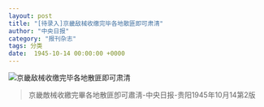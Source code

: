 ```yaml
---
layout: post
title: "[待录入]京畿敌械收缴完毕各地散匪即可肃清"
author: "中央日报"
category: "报刊杂志"
tags: 分类
date:  1945-10-14 00:00:00 +0000
---
```


![京畿敌械收缴完毕各地散匪即可肃清](/assets/images/newspapers/京畿敌械收缴完毕各地散匪即可肃清.png)



> 京畿敵械收繳完畢各地散匪卽可肅淸-中央日报-贵阳1945年10月14第2版

